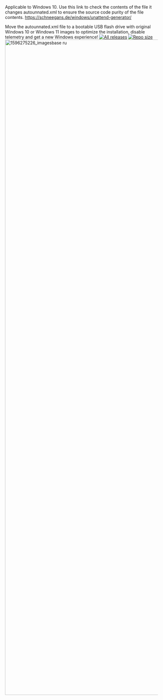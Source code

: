 Applicable to Windows 10.
Use this link to check the contents of the file it changes autounnated.xml to ensure the source code purity of the file contents.
https://schneegans.de/windows/unattend-generator/

Move the autounnated.xml file to a bootable USB flash drive with original Windows 10 or Windows 11 images to optimize the installation, disable telemetry and get a new Windows experience!
[![All releases](https://img.shields.io/github/v/release/hanedotoaranea/windows-11-answer-file?include_prereleases&style=for-the-badge&label=All+releases)](https://github.com/hanedotoaranea/windows-11-answer-file/releases)
[![Repo size](https://img.shields.io/github/repo-size/hanedotoaranea/windows-11-answer-file?style=for-the-badge)](https://github.com/hanedotoaranea/windows-11-answer-file)
<img width="3840" height="2160" alt="1596275226_imagesbase ru" src="https://github.com/user-attachments/assets/09217eb1-dd24-4102-aa2a-63da1c7f2169" />



